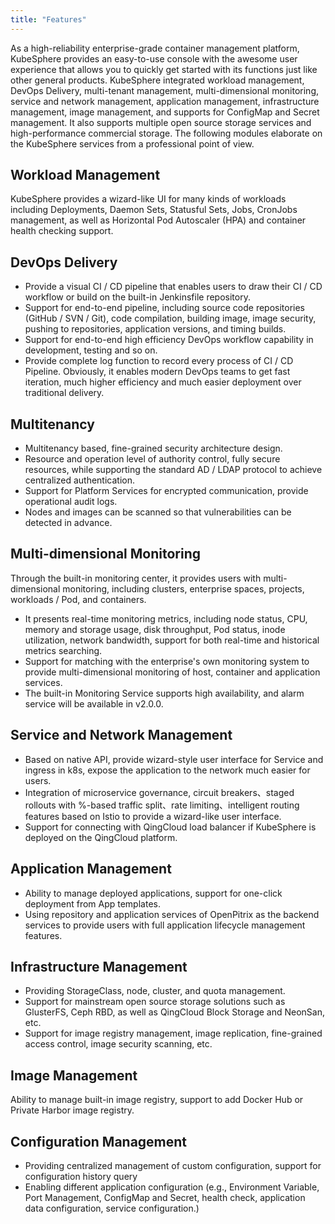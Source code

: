 ```yaml
---
title: "Features"
---
```


<!-- KubeSphere 为用户提供了一个具备极致体验的 Web 控制台，让您能够像使用任何其他互联网产品一样，快速上手各项功能与服务。KubeSphere 目前集成了工作负载管理、DevOps 工程、多租户管理、多维度监控、服务与网络、应用管理、基础设施管理、镜像管理、应用配置密钥管理这九大功能模块，并支持对接多种开源的存储服务和高性能的商业存储。以下从专业的角度为您详解各个模块的功能服务：

|   功能    |       说明      |  
|------------|--------------|
| 工作负载管理  |对 Kubernetes 中的多种 workload 提供向导式管理界面，包括 Deployments，Daemon Sets，Stateful Sets，Jobs, CronJobs 等，并提供弹性伸缩 (HPA) 和容器健康检查支持。 | 
|DevOps 工程| 提供可视化 CI/CD 流水线，支持从仓库 (GitHub/SVN/Git)、代码编译、镜像制作、镜像安全、推送到仓库、应用版本、到定时构建的端到端流水线设置，支持使用者在开发、测试等环境下的端到端高效流水线能力，同时提供完整的日志功能，记录 CI/CD 流水线的每个过程。|
|多租户管理|提供基于多租户、细粒度安全架构设计，提供资源以及操作级别的权限管控，充分保障资源安全性，同时支持标准 AD/LDAP 协议，以实现集中化认证。平台服务间进行加密通信，提供操作审计日志，可对宿主机以及容器镜像进行安全扫描并发现漏洞。|
|多维度监控| 内置的监控中心提供多维度监控，从集群、企业空间、项目、工作负载/Pod、容器等多个层级，提供节点状态、CPU 和内存使用情况，存储、磁盘吞吐、网络出入和网卡流量以及 IOPS 等实时监控和历史数据。也可对接企业自有监控告警系统，提供对主机、容器以及应用服务多维度监控，内置监控服务支持高可用，下一个版本将集成告警服务。|
| 服务与网络管理 |基于原生 API，对 k8s 中的服务 (Service)、应用路由 (ingress) 等功能提供向导式管理界面，快速将应用暴露以供用户访问。高级版将集成 istio 中的 微服务治理、熔断、灰度发布、限流、智能路由等功能提供向导式管理界面。<br>如果部署在青云平台之上，可以使用插件对接青云的负载均衡器。 | 
| 应用管理 | 后端使用开源的 OpenPitrix 应用商店和仓库服务，为用户提供应用全生命周期管理功能，包括：应用仓库管理、应用拓扑图、APM、应用变更和发布、应用上下线审批、版本控制、鲁棒性测试等。 | 
| 基础设施管理 | 提供存储类型、主机、集群以及配额管理。存储既支持主流开源存储解决方案，也可对接青云的块存储和 NeonSAN。可批量添加主机，且对主机平台及系统弱依赖。并且支持镜像仓库管理、镜像复制、权限管理、镜像安全扫描。| 
|镜像管理| 提供镜像仓库管理，支持添加 Docker 或私有的 Harbor 镜像仓库。|
| 应用配置及秘钥 | 提供自定义应用配置组集中管理，支持配置文件历史查询功能；对不同应用版本可提供不同的应用配置，如：环境变量、端口管理、资源配置、健康检查、应用数据、服务配置等| -->

As a high-reliability enterprise-grade container management platform, KubeSphere provides an easy-to-use console with the awesome user experience that allows you to quickly get started with its functions just like other general products. KubeSphere integrated workload management, DevOps Delivery, multi-tenant management, multi-dimensional monitoring, service and network management, application management, infrastructure management, image management, and supports for ConfigMap and Secret management. It also supports multiple open source storage services and high-performance commercial storage. The following modules elaborate on the KubeSphere services from a professional point of view.

## Workload Management

KubeSphere provides a wizard-like UI for many kinds of workloads including Deployments, Daemon Sets, Statusful Sets, Jobs, CronJobs management, as well as Horizontal Pod Autoscaler (HPA) and container health checking support.

## DevOps Delivery

- Provide a visual CI / CD pipeline that enables users to draw their CI / CD workflow or build on the built-in Jenkinsfile repository. 
- Support for end-to-end pipeline, including source code repositories (GitHub / SVN / Git), code compilation, building image, image security, pushing to repositories, application versions, and timing builds. 
- Support for end-to-end high efficiency DevOps workflow capability in development, testing and so on.
- Provide complete log function to record every process of CI / CD Pipeline. Obviously, it enables modern DevOps teams to get fast iteration, much higher efficiency and much easier deployment over traditional delivery.


## Multitenancy

- Multitenancy based, fine-grained security architecture design.
- Resource and operation level of authority control, fully secure resources, while supporting the standard AD / LDAP protocol to achieve centralized authentication. 
- Support for Platform Services for encrypted communication, provide operational audit logs. 
- Nodes and images can be scanned so that vulnerabilities can be detected in advance. 

## Multi-dimensional Monitoring 

Through the built-in monitoring center, it provides users with multi-dimensional monitoring, including clusters, enterprise spaces, projects, workloads / Pod, and containers.  

- It presents real-time monitoring metrics, including node status, CPU, memory and storage usage, disk throughput, Pod status, inode utilization, network bandwidth, support for both real-time and historical metrics searching.
- Support for matching with the enterprise's own monitoring system to provide multi-dimensional monitoring of host, container and application services. 
- The built-in Monitoring Service supports high availability, and alarm service will be available in v2.0.0. 

## Service and Network Management 

- Based on native API, provide wizard-style user interface for Service and ingress in k8s, expose the application to the network much easier for users. 
- Integration of microservice governance, circuit breakers、staged rollouts with %-based traffic split、rate limiting、intelligent routing features based on Istio to provide a wizard-like user interface.
- Support for connecting with QingCloud load balancer if KubeSphere is deployed on the QingCloud platform.

## Application Management 

- Ability to manage deployed applications, support for one-click deployment from App templates. 
- Using repository and application services of OpenPitrix as the backend services to provide users with full application lifecycle management features.


## Infrastructure Management  

- Providing StorageClass, node, cluster, and quota management. 
- Support for mainstream open source storage solutions such as GlusterFS, Ceph RBD, as well as QingCloud Block Storage and NeonSan, etc.
- Support for image registry management, image replication, fine-grained access control, image security scanning, etc.

## Image Management 

Ability to manage built-in image registry, support to add Docker Hub or Private Harbor image registry.

## Configuration Management 

- Providing centralized management of custom configuration, support for configuration history query
- Enabling different application configuration (e.g., Environment Variable, Port Management, ConfigMap and Secret, health check, application data configuration, service configuration.)